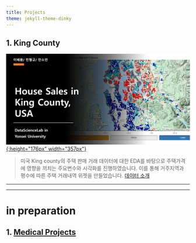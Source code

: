 ```yaml
---
title: Projects
theme: jekyll-theme-dinky
---
```



## 1. King County  

[![kc](/assets/img/sample/[PR][kc]title.png){:height="176px" width="357px"}](https://github.com/HaeHwan/HaeHwan.github.io/blob/master/assets/projects/KC%20house%20price/%5BHouse%5D%5Bpr2-2%5D%20%ED%81%B4%EB%9F%AC%EC%8A%A4%ED%84%B0%EB%A7%81/%5BHouse%5D%5Bpr2-2%5D%20%ED%81%B4%EB%9F%AC%EC%8A%A4%ED%84%B0%EB%A7%81.md)

> 미국 King county의 주택 판매 거래 데이터에 대한 EDA를 바탕으로 주택가격에 영향을 끼치는 주요변수와 시각화를 진행하였습니다. 이를 통해 거주지역과 평수에 따른 주택 거래내역 위젯을 만들었습니다. [데이터 소개](https://webcache.googleusercontent.com/search?q=cache:PRey_KADxA8J:https://www.teacheron.com/dwld-file%3FfileName%3D8p%26key%3Djf+&cd=2&hl=en&ct=clnk&gl=kr)

*** 
***  
  
    
      
      
# in preparation

## 1. [Medical Projects](https://medicalproject1.github.io/beta/) 


